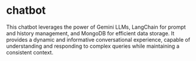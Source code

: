 # chatbot
This chatbot leverages the power of Gemini LLMs, LangChain for prompt and history management, and MongoDB for efficient data storage. It provides a dynamic and informative conversational experience, capable of understanding and responding to complex queries while maintaining a consistent context.
